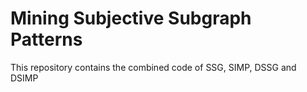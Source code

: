 # Mining Subjective Subgraph Patterns
This repository contains the combined code of SSG, SIMP, DSSG and DSIMP
